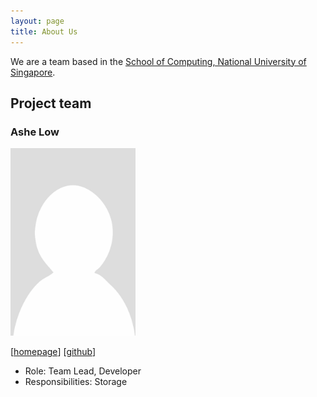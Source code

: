 ```yaml
---
layout: page
title: About Us
---
```


We are a team based in the [School of Computing, National University of Singapore](https://www.comp.nus.edu.sg).

## Project team

### Ashe Low

<img src="images/itsvari.png" width="200px">

[[homepage](https://itsvari.com)]
[[github](https://github.com/itsvari)]

* Role: Team Lead, Developer
* Responsibilities: Storage
